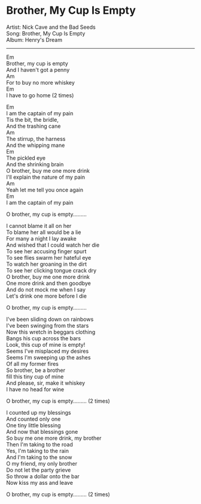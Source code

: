 # Brother, My Cup Is Empty
  
Artist: Nick Cave and the Bad Seeds  
Song: Brother, My Cup Is Empty  
Album: Henry's Dream  
  
-----------------------------------  
  
Em  
Brother, my cup is empty  
And I haven't got a penny  
      Am  
For to buy no more whiskey  
Em  
I have to go home            (2 times)  
  
Em  
I am the captain of my pain  
Tis the bit, the bridle,  
And the trashing cane  
   Am  
The stirrup, the harness  
And the whipping mane  
   Em  
The pickled eye  
And the shrinking brain  
O brother, buy me one more drink  
I'll explain the nature of my pain  
    Am  
Yeah let me tell you once again  
    Em  
I am the captain of my pain  
  
O brother, my cup is empty.........  
  
I cannot blame it all on her  
To blame her all would be a lie  
For many a night I lay awake  
And wished that I could watch her die  
To see her accusing finger spurt  
To see flies swarm her hateful eye  
To watch her groaning in the dirt  
To see her clicking tongue crack dry  
O brother, buy me one more drink  
One more drink and then goodbye  
And do not mock me when I say  
Let's drink one more before I die  
  
O brother, my cup is empty.........  
  
I've been sliding down on rainbows  
I've been swinging from the stars  
Now this wretch in beggars clothing  
Bangs his cup across the bars  
Look, this cup of mine is empty!  
Seems I've misplaced my desires  
Seems I'm sweeping up the ashes  
Of all my former fires  
So brother, be a brother  
fill this tiny cup of mine  
And please, sir, make it whiskey  
I have no head for wine  
  
O brother, my cup is empty......... (2 times)  
  
I counted up my blessings  
And counted only one  
One tiny little blessing  
And now that blessings gone  
So buy me one more drink, my brother  
Then I'm taking to the road  
Yes, I'm taking to the rain  
And I'm taking to the snow  
O my friend, my only brother  
Do not let the party grieve  
So throw a dollar onto the bar  
Now kiss my ass and leave  
  
O brother, my cup is empty......... (2 times)   
